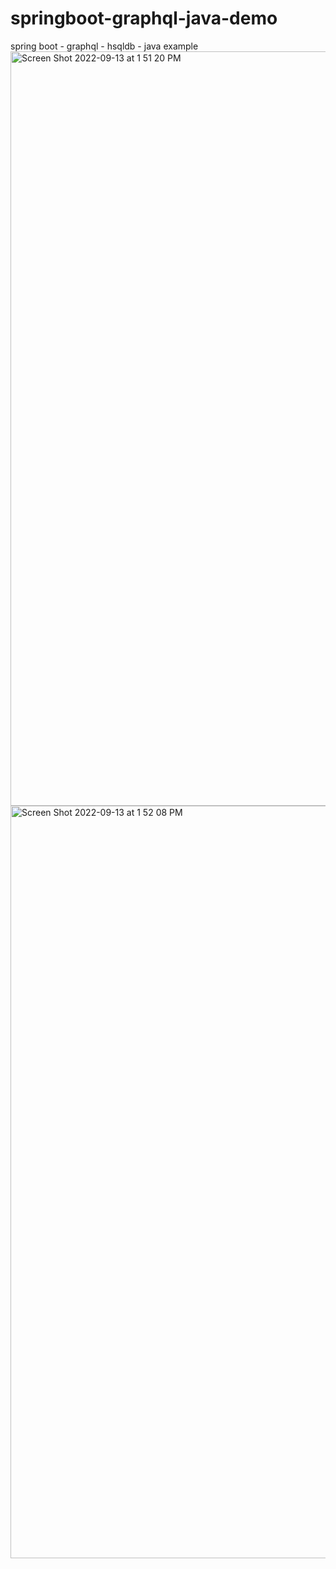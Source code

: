 # springboot-graphql-java-demo
spring boot - graphql - hsqldb - java example
<img width="1207" alt="Screen Shot 2022-09-13 at 1 51 20 PM" src="https://user-images.githubusercontent.com/67938230/190007528-ace76684-1250-483d-9da6-b5b5f6e1835a.png">
<img width="1204" alt="Screen Shot 2022-09-13 at 1 52 08 PM" src="https://user-images.githubusercontent.com/67938230/190007555-8983ace6-58ef-4a73-9b44-db8ff5503e25.png">

